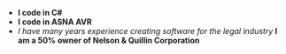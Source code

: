 * **I code in C#**
* **I code in ASNA AVR**
* *I have many years experience creating software for the legal industry*
**I am a 50% owner of Nelson & Quillin Corporation**
